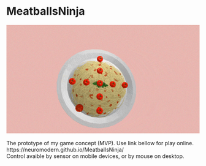 # MeatballsNinja

<p align="center">
<img src="MeatballsNinja_by_neuromodern.gif">
</p>
The prototype of my game concept (MVP). Use link bellow for play online. <br>
https://neuromodern.github.io/MeatballsNinja/<br>
Control avaible by sensor on mobile devices, or by mouse on desktop.<br>


